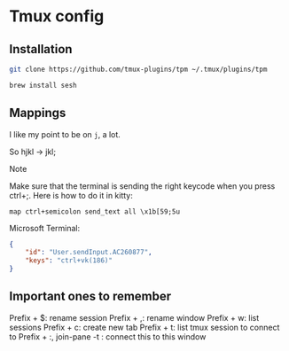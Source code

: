 # Tmux config

## Installation 

``` bash
git clone https://github.com/tmux-plugins/tpm ~/.tmux/plugins/tpm
```

``` bash
brew install sesh
```

## Mappings 

I like my point to be on `j`, a lot. 

So hjkl -> jkl;

> [!NOTE]
> Make sure that the terminal is sending the right keycode when you press
> ctrl+;. Here is how to do it in kitty:
>
> ``` kitty
> map ctrl+semicolon send_text all \x1b[59;5u
> ```
>
> Microsoft Terminal:
> ``` json
> {
>     "id": "User.sendInput.AC260877",
>     "keys": "ctrl+vk(186)"
> }
> ```
>

## Important ones to remember

Prefix + $: rename session 
Prefix + ,: rename window 
Prefix + w: list sessions
Prefix + c: create new tab
Prefix + t: list tmux session to connect to 
Prefix + :, join-pane -t <window-id>: connect this to this window
